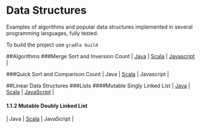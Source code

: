# Data Structures

Examples of algorithms and popular data structures implemented in several programming languages, fully tested.

To build the project use `gradle build`

##Algorithms
###Merge Sort and Inversion Count
| [Java](src/main/java/org/zezutom/algorithms/java/sort/InversionCounter.java) | [Scala](src/main/scala/org/zezutom/algorithms/scala/sort/InversionCounter.scala) | [Javascript](src/main/js/algorithms/inversion-counter.js) |

###Quick Sort and Comparison Count
| Java | [Scala](src/main/scala/org/zezutom/algorithms/scala/sort/QuickSort.scala) | Javascript |


##Linear Data Structures
###Lists
####Mutable Singly Linked List
| [Java](src/main/java/org/zezutom/datastructures/java/linear/list/MutableSinglyLinkedList.java) | [Scala](./src/main/scala/org/zezutom/datastructures/scala/linear/list/MutableSinglyLinkedList.scala) |
[JavaScript](https://github.com/zezutom/datastructures/blob/master/src/main/js/mutable-singly-linked-list.js) |

#### 1.1.2 Mutable Doubly Linked List
| Java | [Scala](./src/main/scala/org/zezutom/datastructures/scala/linear/list/MutableDoublyLinkedList.scala) |
JavaScript |

